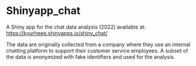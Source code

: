 # Shinyapp_chat

A Shiny app for the chat data analysis (2022) available at: https://kyurheep.shinyapps.io/shiny_chat/

The data are originally collected from a company where they use an internal chatting platform to support their customer service employees. A subset of the data is anonymized with fake identifiers and used for the analysis.
